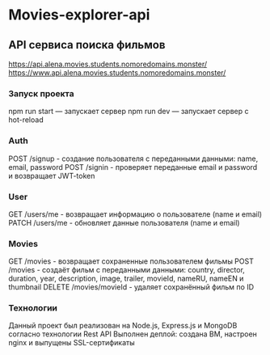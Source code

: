 # Movies-explorer-api

## API сервиса поиска фильмов
https://api.alena.movies.students.nomoredomains.monster/
https://www.api.alena.movies.students.nomoredomains.monster/

### Запуск проекта
npm run start — запускает сервер
npm run dev — запускает сервер с hot-reload

### Auth
POST /signup - создание пользователя с переданными данными: name, email, password
POST /signin - проверяет переданные email и password и возвращает JWT-token

### User
GET /users/me - возвращает информацию о пользователе (name и email)
PATCH /users/me - обновляет данные пользователя (name и email)

### Movies
GET /movies - возвращает сохраненные пользователем фильмы
POST /movies - создаёт фильм с переданными данными: country, director, duration, year, description, image, trailer, movieId, nameRU, nameEN и thumbnail
DELETE /movies/movieId - удаляет сохранённый фильм по ID

### Технологии
Данный проект был реализован на Node.js, Express.js и MongoDB согласно технологии Rest API
Выполнен деплой: создана ВМ, настроен nginx и выпущены SSL-сертификаты

